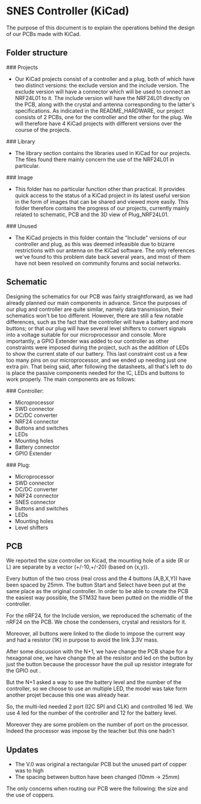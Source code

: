 # SNES Controller (KiCad)

The purpose of this document is to explain the operations behind the design of our PCBs made with KiCad.

## Folder structure

### Projects
- Our KiCad projects consist of a controller and a plug, both of which have two distinct versions: the exclude version and the include version. The exclude version will have a connector which will be used to connect an NRF24L01 to it. The include version will have the NRF24L01 directly on the PCB, along with the crystal and antenna corresponding to the latter's specifications. As indicated in the README_HARDWARE, our project consists of 2 PCBs, one for the controller and the other for the plug. We will therefore have 4 KiCad projects with different versions over the course of the projects.

### Library
- The library section contains the libraries used in KiCad for our projects. The files found there mainly concern the use of the NRF24L01 in particular.

### Image
- This folder has no particular function other than practical. It provides quick access to the status of a KiCad project in its latest useful version in the form of images that can be shared and viewed more easily. This folder therefore contains the progress of our projects, currently mainly related to schematic, PCB and the 3D view of Plug_NRF24L01.

### Unused
- The KiCad projects in this folder contain the "Include" versions of our controller and plug, as this was deemed infeasible due to bizarre restrictions with our antenna on the KiCad software. The only references we've found to this problem date back several years, and most of them have not been resolved on community forums and social networks.

## Schematic

Designing the schematics for our PCB was fairly straightforward, as we had already planned our main components in advance. Since the purposes of our plug and controller are quite similar, namely data transmission, their schematics won't be too different. However, there are still a few notable differences, such as the fact that the controller will have a battery and more buttons; or that our plug will have several level shifters to convert signals into a voltage suitable for our microprocessor and console. More importantly, a GPIO Extender was added to our controller as other constraints were imposed during the project, such as the addition of LEDs to show the current state of our battery. This last constraint cost us a few too many pins on our microprocessor, and we ended up needing just one extra pin. That being said, after following the datasheets, all that's left to do is place the passive components needed for the IC, LEDs and buttons to work properly. The main components are as follows:

### Controller:
- Microprocessor
- SWD connector
- DC/DC converter
- NRF24 connector
- Buttons and switches
- LEDs
- Mounting holes
- Battery connector
- GPIO Extender

### Plug:
- Microprocessor
- SWD connector
- DC/DC converter
- NRF24 connector
- SNES connector
- Buttons and switches
- LEDs
- Mounting holes
- Level shifters

## PCB

We reported the size controller on Kicad, the mounting hole of a side (R or L) are separate by a vector (+/-10,+/-20) (based on (x,y)).

Every button of the two cross (real cross and the 4 buttons (A,B,X,Y)) have been spaced by 25mm. The button Start and Select have been put at the same place as the original controller.
In order to be able to create the PCB the easiest way possible, the STM32 have been putted on the middle of the controller.

For the nRF24, for the Include version, we reproduced the schematic of the nRF24 on the PCB. We chose the condensers, crystal and resistors for it.

Moreover, all buttons were linked to the diode to impose the current way and had a resistor (1K) in purpose to avoid the link 3.3V mass.

After some discussion with the N+1, we have change the PCB shape for a hexagonal one, we have change the all the resistor and led on the button by just the button because the processor have the pull up resistor integrate for the GPIO out .

But the N+1 asked a way to see the battery level and the number of the controller, so we choose to use an multiple LED, the model was take form another projet because this one was already hear.

So, the multi-led needed 2 port (I2C SPI and CLK) and controlled 16 led. We use 4 led for the number of the controller and 12 for the battery level.

Moreover they are some problem on the number of port on the processor. Indeed the processor was impose by the teacher but this one hadn't 


## Updates

- The V.0 was original a rectangular PCB but the unused part of copper was to high
- The spacing between button have been changed (10mm -> 25mm)

The only concerns when routing our PCB were the following: the size and the use of coppers.
